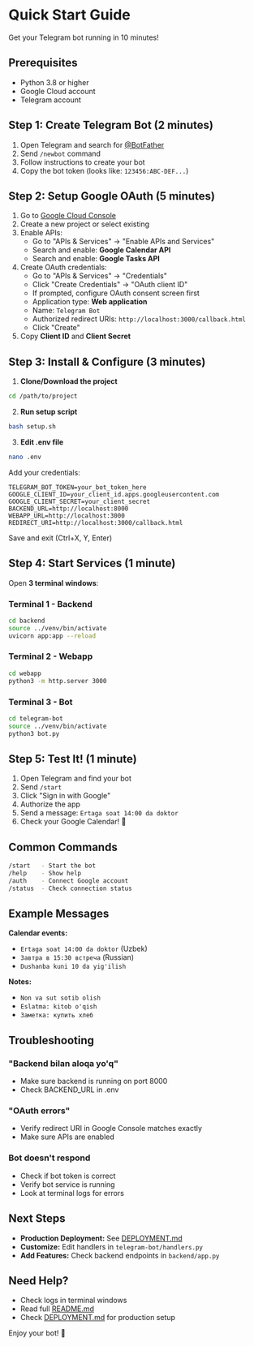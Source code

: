 # Quick Start Guide

Get your Telegram bot running in 10 minutes!

## Prerequisites

- Python 3.8 or higher
- Google Cloud account
- Telegram account

## Step 1: Create Telegram Bot (2 minutes)

1. Open Telegram and search for [@BotFather](https://t.me/botfather)
2. Send `/newbot` command
3. Follow instructions to create your bot
4. Copy the bot token (looks like: `123456:ABC-DEF...`)

## Step 2: Setup Google OAuth (5 minutes)

1. Go to [Google Cloud Console](https://console.cloud.google.com/)
2. Create a new project or select existing
3. Enable APIs:
   - Go to "APIs & Services" → "Enable APIs and Services"
   - Search and enable: **Google Calendar API**
   - Search and enable: **Google Tasks API**
4. Create OAuth credentials:
   - Go to "APIs & Services" → "Credentials"
   - Click "Create Credentials" → "OAuth client ID"
   - If prompted, configure OAuth consent screen first
   - Application type: **Web application**
   - Name: `Telegram Bot`
   - Authorized redirect URIs: `http://localhost:3000/callback.html`
   - Click "Create"
5. Copy **Client ID** and **Client Secret**

## Step 3: Install & Configure (3 minutes)

1. **Clone/Download the project**
```bash
cd /path/to/project
```

2. **Run setup script**
```bash
bash setup.sh
```

3. **Edit .env file**
```bash
nano .env
```

Add your credentials:
```env
TELEGRAM_BOT_TOKEN=your_bot_token_here
GOOGLE_CLIENT_ID=your_client_id.apps.googleusercontent.com
GOOGLE_CLIENT_SECRET=your_client_secret
BACKEND_URL=http://localhost:8000
WEBAPP_URL=http://localhost:3000
REDIRECT_URI=http://localhost:3000/callback.html
```

Save and exit (Ctrl+X, Y, Enter)

## Step 4: Start Services (1 minute)

Open **3 terminal windows**:

### Terminal 1 - Backend
```bash
cd backend
source ../venv/bin/activate
uvicorn app:app --reload
```

### Terminal 2 - Webapp
```bash
cd webapp
python3 -m http.server 3000
```

### Terminal 3 - Bot
```bash
cd telegram-bot
source ../venv/bin/activate
python3 bot.py
```

## Step 5: Test It! (1 minute)

1. Open Telegram and find your bot
2. Send `/start`
3. Click "Sign in with Google"
4. Authorize the app
5. Send a message: `Ertaga soat 14:00 da doktor`
6. Check your Google Calendar! 🎉

## Common Commands

```bash
/start   - Start the bot
/help    - Show help
/auth    - Connect Google account
/status  - Check connection status
```

## Example Messages

**Calendar events:**
- `Ertaga soat 14:00 da doktor` (Uzbek)
- `Завтра в 15:30 встреча` (Russian)
- `Dushanba kuni 10 da yig'ilish`

**Notes:**
- `Non va sut sotib olish`
- `Eslatma: kitob o'qish`
- `Заметка: купить хлеб`

## Troubleshooting

### "Backend bilan aloqa yo'q"
- Make sure backend is running on port 8000
- Check BACKEND_URL in .env

### "OAuth errors"
- Verify redirect URI in Google Console matches exactly
- Make sure APIs are enabled

### Bot doesn't respond
- Check if bot token is correct
- Verify bot service is running
- Look at terminal logs for errors

## Next Steps

- **Production Deployment:** See [DEPLOYMENT.md](DEPLOYMENT.md)
- **Customize:** Edit handlers in `telegram-bot/handlers.py`
- **Add Features:** Check backend endpoints in `backend/app.py`

## Need Help?

- Check logs in terminal windows
- Read full [README.md](README.md)
- Check [DEPLOYMENT.md](DEPLOYMENT.md) for production setup

Enjoy your bot! 🤖